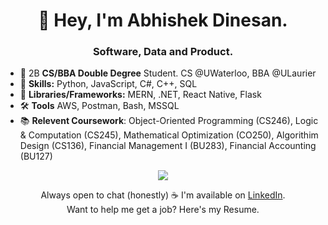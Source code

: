 <h1 align="center">
  👋 Hey, I'm Abhishek Dinesan.
</h1>

<h3 align="center">
  Software, Data and Product.
</h3>

- 👀 2B **CS/BBA **Double Degree**** Student. CS @UWaterloo, BBA @ULaurier
- 🌱 **Skills:**  Python, JavaScript, C#, C++, SQL
- 🧩 **Libraries/Frameworks:** MERN, .NET, React Native, Flask
- 🛠️ **Tools** AWS, Postman, Bash, MSSQL
- 📚 **Relevent Coursework**: Object-Oriented Programming (CS246), Logic & Computation (CS245), Mathematical Optimization (CO250), Algorithim Design (CS136), Financial Management I (BU283), Financial Accounting (BU127)
<p align="center">
  <a href="https://skillicons.dev">
    <img src="https://skillicons.dev/icons?i=javascript,python,react,django,c,cpp,mysql" />
  </a>
</p>

<div align="center">
  Always open to chat (honestly) ☕ I'm available on <a href="https://www.linkedin.com/in/abhishekdinesan">LinkedIn</a>. <br>
  Want to help me get a job? Here's my Resume. <br>
</div>



<!---
AbhishekDinesan/AbhishekDinesan is a ✨ special ✨ repository because its `README.md` (this file) appears on your GitHub profile.
You can click the Preview link to take a look at your changes.
--->
